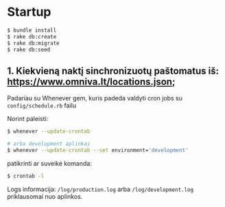 # Startup

```bash
$ bundle install
$ rake db:create
$ rake db:migrate
$ rake db:seed
```
## 1. Kiekvieną naktį sinchronizuotų paštomatus iš: https://www.omniva.lt/locations.json;

Padariau su Whenever gem, kuris padeda valdyti cron jobs su `config/schedule.rb` failu

Norint paleisti:

```bash
$ whenever --update-crontab

# arba development aplinkai
$ whenever --update-crontab --set environment='development'
```

patikrinti ar suveikė komanda:

```bash
$ crontab -l

```

Logs informacija: `/log/production.log` arba `/log/development.log` priklausomai nuo aplinkos.